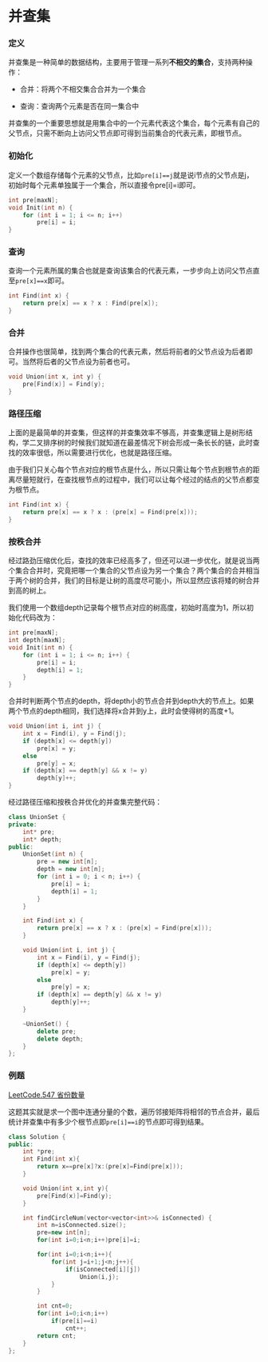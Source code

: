 # 并查集

### 定义

并查集是一种简单的数据结构，主要用于管理一系列**不相交的集合**，支持两种操作：

- 合并：将两个不相交集合合并为一个集合

- 查询：查询两个元素是否在同一集合中

并查集的一个重要思想就是用集合中的一个元素代表这个集合，每个元素有自己的父节点，只需不断向上访问父节点即可得到当前集合的代表元素，即根节点。

### 初始化

定义一个数组存储每个元素的父节点，比如`pre[i]==j`就是说i节点的父节点是j，初始时每个元素单独属于一个集合，所以直接令pre[i]=i即可。

```c++
int pre[maxN];
void Init(int n) {
	for (int i = 1; i <= n; i++) 
		pre[i] = i;
}
```

### 查询

查询一个元素所属的集合也就是查询该集合的代表元素，一步步向上访问父节点直至`pre[x]==x`即可。

```c++
int Find(int x) {
	return pre[x] == x ? x : Find(pre[x]);
}
```

### 合并

合并操作也很简单，找到两个集合的代表元素，然后将前者的父节点设为后者即可。当然将后者的父节点设为前者也可。

```c++
void Union(int x, int y) {
	pre[Find(x)] = Find(y);
}
```

### 路径压缩

上面的是最简单的并查集，但这样的并查集效率不够高，并查集逻辑上是树形结构，学二叉排序树的时候我们就知道在最差情况下树会形成一条长长的链，此时查找的效率很低，所以需要进行优化，也就是路径压缩。

由于我们只关心每个节点对应的根节点是什么，所以只需让每个节点到根节点的距离尽量短就行，在查找根节点的过程中，我们可以让每个经过的结点的父节点都变为根节点。

```c++
int Find(int x) {
	return pre[x] == x ? x : (pre[x] = Find(pre[x]));
}
```

### 按秩合并

经过路劲压缩优化后，查找的效率已经高多了，但还可以进一步优化，就是说当两个集合合并时，究竟把哪一个集合的父节点设为另一个集合？两个集合的合并相当于两个树的合并，我们的目标是让树的高度尽可能小，所以显然应该将矮的树合并到高的树上。

我们使用一个数组depth记录每个根节点对应的树高度，初始时高度为1，所以初始化代码改为：

```c++
int pre[maxN];
int depth[maxN];
void Init(int n) {
	for (int i = 1; i <= n; i++) {
		pre[i] = i;
		depth[i] = 1;
	}
}
```

合并时判断两个节点的depth，将depth小的节点合并到depth大的节点上。如果两个节点的depth相同，我们选择将x合并到y上，此时会使得树的高度+1。

```c++
void Union(int i, int j) {
	int x = Find(i), y = Find(j);
	if (depth[x] <= depth[y])
		pre[x] = y;
	else
		pre[y] = x;
	if (depth[x] == depth[y] && x != y)
		depth[y]++;
}
```

经过路径压缩和按秩合并优化的并查集完整代码：

```c++
class UnionSet {
private:
	int* pre;
	int* depth;
public:
	UnionSet(int n) {
		pre = new int[n];
		depth = new int[n];
		for (int i = 0; i < n; i++) {
			pre[i] = i;
			depth[i] = 1;
		}
	}

	int Find(int x) {
		return pre[x] == x ? x : (pre[x] = Find(pre[x]));
	}

	void Union(int i, int j) {
		int x = Find(i), y = Find(j);
		if (depth[x] <= depth[y])
			pre[x] = y;
		else
			pre[y] = x;
		if (depth[x] == depth[y] && x != y)
			depth[y]++;
	}

	~UnionSet() {
		delete pre;
		delete depth;
	}
};
```

### 例题

[LeetCode.547 省份数量](https://leetcode-cn.com/problems/number-of-provinces/)

这题其实就是求一个图中连通分量的个数，遍历邻接矩阵将相邻的节点合并，最后统计并查集中有多少个根节点即`pre[i]==i`的节点即可得到结果。

```c++
class Solution {
public:
    int *pre;
    int Find(int x){
        return x==pre[x]?x:(pre[x]=Find(pre[x]));
    }

    void Union(int x,int y){
        pre[Find(x)]=Find(y);
    }

    int findCircleNum(vector<vector<int>>& isConnected) {
        int n=isConnected.size();
        pre=new int[n];
        for(int i=0;i<n;i++)pre[i]=i;

        for(int i=0;i<n;i++){
            for(int j=i+1;j<n;j++){
                if(isConnected[i][j])
                    Union(i,j);
            }
        }

        int cnt=0;
        for(int i=0;i<n;i++)
            if(pre[i]==i)
                cnt++;
        return cnt;
    }
};
```

